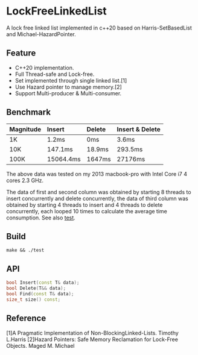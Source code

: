 # LockFreeLinkedList
A lock free linked list implemented in c++20 based on Harris-SetBasedList and Michael-HazardPointer.
## Feature
  * C++20 implementation.
  * Full Thread-safe and Lock-free. 
  * Set implemented through single linked list.[1]
  * Use Hazard pointer to manage memory.[2]
  * Support Multi-producer & Multi-consumer.
## Benchmark

  Magnitude     | Insert      | Delete      | Insert & Delete|
  :-----------  | :-----------| :-----------| :-----------------
  1K            | 1.2ms       | 0ms         | 3.6ms
  10K           | 147.1ms     | 18.9ms      | 293.5ms
  100K          | 15064.4ms   | 1647ms      | 27176ms
  
The above data was tested on my 2013 macbook-pro with Intel Core i7 4 cores 2.3 GHz.

The data of first and second column was obtained by starting 8 threads to insert concurrently and delete concurrently, the data of third column was obtained by starting 4 threads to insert and 4 threads to delete concurrently, each looped 10 times to calculate the average time consumption.
See also [test](test.cc).
## Build
```
make && ./test
```
## API
```C++
bool Insert(const T& data);
bool Delete(T&& data);
bool Find(const T& data);
size_t size() const;
```
## Reference
[1]A Pragmatic Implementation of Non-BlockingLinked-Lists. Timothy L.Harris
[2]Hazard Pointers: Safe Memory Reclamation for Lock-Free Objects. Maged M. Michael
